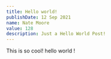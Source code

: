 ```yaml
---
title: Hello world!
publishDate: 12 Sep 2021
name: Nate Moore
value: 128
description: Just a Hello World Post!
---
```


This is so cool! hello world !
